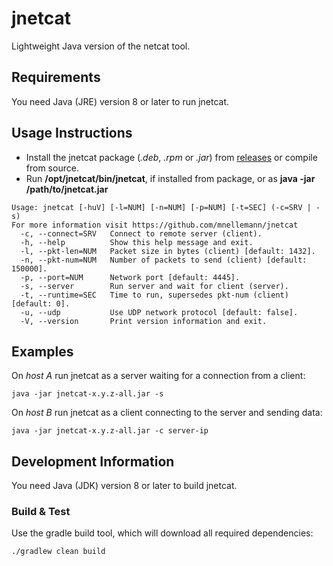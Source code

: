 # jnetcat

Lightweight Java version of the netcat tool.

## Requirements

You need Java (JRE) version 8 or later to run jnetcat.

## Usage Instructions

- Install the jnetcat package (*.deb*, *.rpm* or *.jar*) from [releases](https://github.com/mnellemann/jnetcat/releases) or compile from source.
- Run **/opt/jnetcat/bin/jnetcat**, if installed from package, or as **java -jar /path/to/jnetcat.jar**

```shell
Usage: jnetcat [-huV] [-l=NUM] [-n=NUM] [-p=NUM] [-t=SEC] (-c=SRV | -s)
For more information visit https://github.com/mnellemann/jnetcat
  -c, --connect=SRV   Connect to remote server (client).
  -h, --help          Show this help message and exit.
  -l, --pkt-len=NUM   Packet size in bytes (client) [default: 1432].
  -n, --pkt-num=NUM   Number of packets to send (client) [default: 150000].
  -p, --port=NUM      Network port [default: 4445].
  -s, --server        Run server and wait for client (server).
  -t, --runtime=SEC   Time to run, supersedes pkt-num (client) [default: 0].
  -u, --udp           Use UDP network protocol [default: false].
  -V, --version       Print version information and exit.
```


## Examples

On *host A* run jnetcat as a server waiting for a connection from a client:

```shell
java -jar jnetcat-x.y.z-all.jar -s
```

On *host B* run jnetcat as a client connecting to the server and sending data:

```shell
java -jar jnetcat-x.y.z-all.jar -c server-ip
```


## Development Information

You need Java (JDK) version 8 or later to build jnetcat.


### Build & Test

Use the gradle build tool, which will download all required dependencies:

```shell
./gradlew clean build
```
